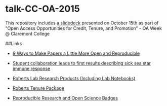 # talk-CC-OA-2015
This repository includes [a slidedeck](https://github.com/sr320/talk-CC-OA-2015/raw/master/2015-CC-OAweek.pdf) presented on October 15th as part of "Open Access Opportunities for Credit, Tenure, and Promotion" - OA Week @ Claremont College


##Links

- [9 Ways to Make Papers a Little More Open and Reproducible](http://faculty.washington.edu/sr320/?p=11381)

- [Student collaboration leads to first results describing sick sea star immune response](http://www.washington.edu/news/2015/10/07/student-collaboration-leads-to-first-results-describing-sick-sea-star-immune-response/)

- [Roberts Lab Research Products (Including Lab Notebooks)](http://faculty.washington.edu/sr320/?page_id=246)

- [Roberts Tenure Package](http://goo.gl/LRXbvD)

- [Reproducible Research and Open Science Badges](http://tinyurl.com/ros-badge)

